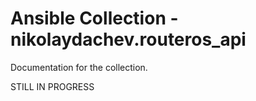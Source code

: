 # Ansible Collection - nikolaydachev.routeros_api

Documentation for the collection.

STILL IN PROGRESS
